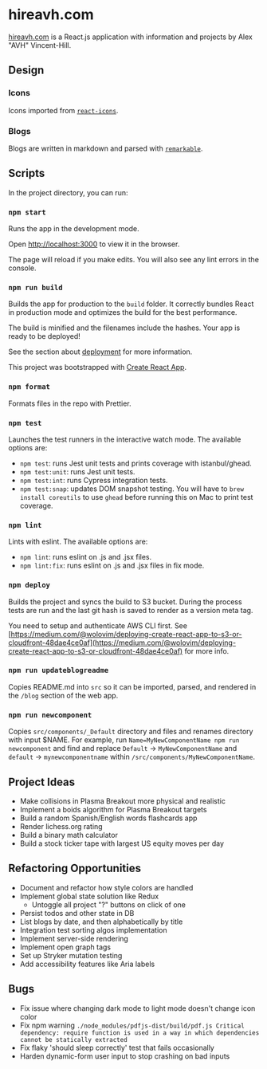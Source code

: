 # hireavh.com
[hireavh.com](https://hireavh.com/) is a React.js application with information and projects by Alex "AVH" Vincent-Hill.

## Design
### Icons
Icons imported from [`react-icons`](https://react-icons.netlify.com/#/icons/go).

### Blogs
Blogs are written in markdown and parsed with [`remarkable`](https://github.com/jonschlinkert/remarkable).

## Scripts
In the project directory, you can run:

### `npm start`
Runs the app in the development mode.

Open [http://localhost:3000](http://localhost:3000) to view it in the browser.

The page will reload if you make edits.
You will also see any lint errors in the console.

### `npm run build`
Builds the app for production to the `build` folder.
It correctly bundles React in production mode and optimizes the build for the best performance.

The build is minified and the filenames include the hashes.
Your app is ready to be deployed!

See the section about [deployment](https://facebook.github.io/create-react-app/docs/deployment) for more information.

This project was bootstrapped with [Create React App](https://github.com/facebook/create-react-app).

### `npm format`
Formats files in the repo with Prettier.

### `npm test`
Launches the test runners in the interactive watch mode. The available options are:
- `npm test`: runs Jest unit tests and prints coverage with istanbul/ghead.
- `npm test:unit`: runs Jest unit tests.
- `npm test:int`: runs Cypress integration tests.
- `npm test:snap`: updates DOM snapshot testing.
You will have to `brew install coreutils` to use `ghead` before running this on Mac to print test coverage.

### `npm lint`
Lints with eslint. The available options are:
- `npm lint`: runs eslint on .js and .jsx files.
- `npm lint:fix`: runs eslint on .js and .jsx files in fix mode.

### `npm deploy`
Builds the project and syncs the build to S3 bucket. During the process tests are run and the last git hash is saved to render as a version meta tag.

You need to setup and authenticate AWS CLI first. See [https://medium.com/@wolovim/deploying-create-react-app-to-s3-or-cloudfront-48dae4ce0af](https://medium.com/@wolovim/deploying-create-react-app-to-s3-or-cloudfront-48dae4ce0af) for more info.

### `npm run updateblogreadme`
Copies README.md into `src` so it can be imported, parsed, and rendered in the `/blog` section of the web app.

### `npm run newcomponent`
Copies `src/components/_Default` directory and files and renames directory with input $NAME. For example, run `Name=MyNewComponentName npm run newcomponent` and find and replace `Default` -> `MyNewComponentName` and `default` -> `mynewcomponentname` within `/src/components/MyNewComponentName`.

## Project Ideas
- Make collisions in Plasma Breakout more physical and realistic
- Implement a boids algorithm for Plasma Breakout targets
- Build a random Spanish/English words flashcards app
- Render lichess.org rating
- Build a binary math calculator
- Build a stock ticker tape with largest US equity moves per day

## Refactoring Opportunities
- Document and refactor how style colors are handled
- Implement global state solution like Redux
    - Untoggle all project "?" buttons on click of one
- Persist todos and other state in DB
- List blogs by date, and then alphabetically by title
- Integration test sorting algos implementation
- Implement server-side rendering
- Implement open graph tags
- Set up Stryker mutation testing
- Add accessibility features like Aria labels

## Bugs
- Fix issue where changing dark mode to light mode doesn't change icon color
- Fix npm warning `./node_modules/pdfjs-dist/build/pdf.js Critical dependency: require function is used in a way in which dependencies cannot be statically extracted`
- Fix flaky 'should sleep correctly' test that fails occasionally
- Harden dynamic-form user input to stop crashing on bad inputs
